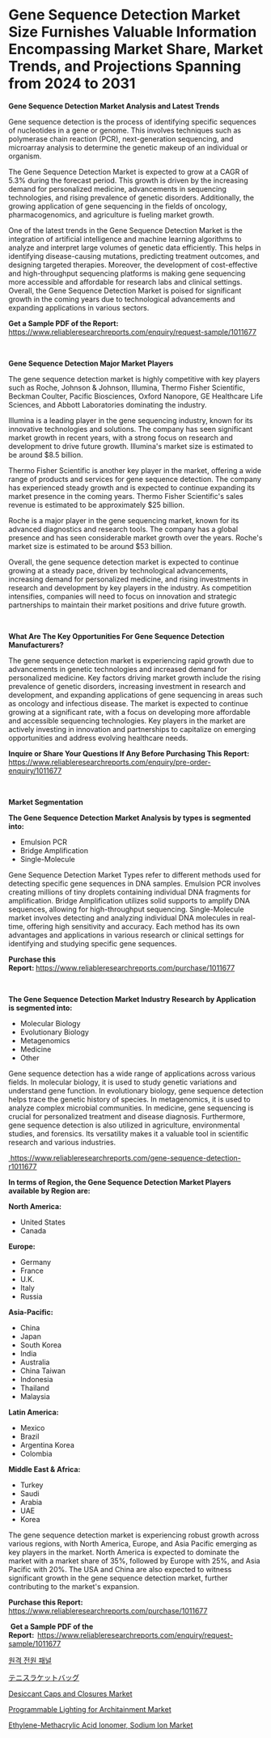 <p><h1>Gene Sequence Detection Market Size Furnishes Valuable Information Encompassing Market Share, Market Trends, and Projections Spanning from 2024 to 2031</h1></p><p><strong>Gene Sequence Detection Market Analysis and Latest Trends</strong></p>
<p><p>Gene sequence detection is the process of identifying specific sequences of nucleotides in a gene or genome. This involves techniques such as polymerase chain reaction (PCR), next-generation sequencing, and microarray analysis to determine the genetic makeup of an individual or organism.</p><p>The Gene Sequence Detection Market is expected to grow at a CAGR of 5.3% during the forecast period. This growth is driven by the increasing demand for personalized medicine, advancements in sequencing technologies, and rising prevalence of genetic disorders. Additionally, the growing application of gene sequencing in the fields of oncology, pharmacogenomics, and agriculture is fueling market growth.</p><p>One of the latest trends in the Gene Sequence Detection Market is the integration of artificial intelligence and machine learning algorithms to analyze and interpret large volumes of genetic data efficiently. This helps in identifying disease-causing mutations, predicting treatment outcomes, and designing targeted therapies. Moreover, the development of cost-effective and high-throughput sequencing platforms is making gene sequencing more accessible and affordable for research labs and clinical settings. Overall, the Gene Sequence Detection Market is poised for significant growth in the coming years due to technological advancements and expanding applications in various sectors.</p></p>
<p><strong>Get a Sample PDF of the Report:&nbsp;</strong> <a href="https://www.reliableresearchreports.com/enquiry/request-sample/1011677">https://www.reliableresearchreports.com/enquiry/request-sample/1011677</a></p>
<p>&nbsp;</p>
<p><strong>Gene Sequence Detection Major Market Players</strong></p>
<p><p>The gene sequence detection market is highly competitive with key players such as Roche, Johnson & Johnson, Illumina, Thermo Fisher Scientific, Beckman Coulter, Pacific Biosciences, Oxford Nanopore, GE Healthcare Life Sciences, and Abbott Laboratories dominating the industry.</p><p>Illumina is a leading player in the gene sequencing industry, known for its innovative technologies and solutions. The company has seen significant market growth in recent years, with a strong focus on research and development to drive future growth. Illumina's market size is estimated to be around $8.5 billion.</p><p>Thermo Fisher Scientific is another key player in the market, offering a wide range of products and services for gene sequence detection. The company has experienced steady growth and is expected to continue expanding its market presence in the coming years. Thermo Fisher Scientific's sales revenue is estimated to be approximately $25 billion.</p><p>Roche is a major player in the gene sequencing market, known for its advanced diagnostics and research tools. The company has a global presence and has seen considerable market growth over the years. Roche's market size is estimated to be around $53 billion.</p><p>Overall, the gene sequence detection market is expected to continue growing at a steady pace, driven by technological advancements, increasing demand for personalized medicine, and rising investments in research and development by key players in the industry. As competition intensifies, companies will need to focus on innovation and strategic partnerships to maintain their market positions and drive future growth.</p></p>
<p>&nbsp;</p>
<p><strong>What Are The Key Opportunities For Gene Sequence Detection Manufacturers?</strong></p>
<p><p>The gene sequence detection market is experiencing rapid growth due to advancements in genetic technologies and increased demand for personalized medicine. Key factors driving market growth include the rising prevalence of genetic disorders, increasing investment in research and development, and expanding applications of gene sequencing in areas such as oncology and infectious disease. The market is expected to continue growing at a significant rate, with a focus on developing more affordable and accessible sequencing technologies. Key players in the market are actively investing in innovation and partnerships to capitalize on emerging opportunities and address evolving healthcare needs.</p></p>
<p><strong>Inquire or Share Your Questions If Any Before Purchasing This Report:</strong> <a href="https://www.reliableresearchreports.com/enquiry/pre-order-enquiry/1011677">https://www.reliableresearchreports.com/enquiry/pre-order-enquiry/1011677</a></p>
<p>&nbsp;</p>
<p><strong>Market Segmentation</strong></p>
<p><strong>The Gene Sequence Detection Market Analysis by types is segmented into:</strong></p>
<p><ul><li>Emulsion PCR</li><li>Bridge Amplification</li><li>Single-Molecule</li></ul></p>
<p><p>Gene Sequence Detection Market Types refer to different methods used for detecting specific gene sequences in DNA samples. Emulsion PCR involves creating millions of tiny droplets containing individual DNA fragments for amplification. Bridge Amplification utilizes solid supports to amplify DNA sequences, allowing for high-throughput sequencing. Single-Molecule market involves detecting and analyzing individual DNA molecules in real-time, offering high sensitivity and accuracy. Each method has its own advantages and applications in various research or clinical settings for identifying and studying specific gene sequences.</p></p>
<p><strong>Purchase this Report:&nbsp;</strong><a href="https://www.reliableresearchreports.com/purchase/1011677">https://www.reliableresearchreports.com/purchase/1011677</a></p>
<p>&nbsp;</p>
<p><strong>The Gene Sequence Detection Market Industry Research by Application is segmented into:</strong></p>
<p><ul><li>Molecular Biology</li><li>Evolutionary Biology</li><li>Metagenomics</li><li>Medicine</li><li>Other</li></ul></p>
<p><p>Gene sequence detection has a wide range of applications across various fields. In molecular biology, it is used to study genetic variations and understand gene function. In evolutionary biology, gene sequence detection helps trace the genetic history of species. In metagenomics, it is used to analyze complex microbial communities. In medicine, gene sequencing is crucial for personalized treatment and disease diagnosis. Furthermore, gene sequence detection is also utilized in agriculture, environmental studies, and forensics. Its versatility makes it a valuable tool in scientific research and various industries.</p></p>
<p><a href="https://www.reliableresearchreports.com/gene-sequence-detection-r1011677">&nbsp;https://www.reliableresearchreports.com/gene-sequence-detection-r1011677</a></p>
<p><strong>In terms of Region, the Gene Sequence Detection Market Players available by Region are:</strong></p>
<p>
    <p> <strong> North America: </strong>
        <ul>
            <li>United States</li>
            <li>Canada</li>
        </ul>
        </p> 
    <p> <strong> Europe: </strong>
        <ul>
            <li>Germany</li>
            <li>France</li>
            <li>U.K.</li>
            <li>Italy</li>
            <li>Russia</li>
        </ul>
        </p> 
    <p> <strong> Asia-Pacific: </strong>
        <ul>
            <li>China</li>
            <li>Japan</li>
            <li>South Korea</li>
            <li>India</li>
            <li>Australia</li>
            <li>China Taiwan</li>
            <li>Indonesia</li>
            <li>Thailand</li>
            <li>Malaysia</li>
        </ul>
        </p> 
    <p> <strong> Latin America: </strong>
        <ul>
            <li>Mexico</li>
            <li>Brazil</li>
            <li>Argentina Korea</li>
            <li>Colombia</li>
        </ul>
        </p> 
    <p> <strong> Middle East & Africa: </strong>
        <ul>
            <li>Turkey</li>
            <li>Saudi</li>
            <li>Arabia</li>
            <li>UAE</li>
            <li>Korea</li>
        </ul>
    </p>
    </p>
<p><p>The gene sequence detection market is experiencing robust growth across various regions, with North America, Europe, and Asia Pacific emerging as key players in the market. North America is expected to dominate the market with a market share of 35%, followed by Europe with 25%, and Asia Pacific with 20%. The USA and China are also expected to witness significant growth in the gene sequence detection market, further contributing to the market's expansion.</p></p>
<p><strong>Purchase this Report: </strong><a href="https://www.reliableresearchreports.com/purchase/1011677">https://www.reliableresearchreports.com/purchase/1011677</a></p>
<p>&nbsp;<strong>Get a Sample PDF of the Report:&nbsp;&nbsp;</strong><a href="https://www.reliableresearchreports.com/enquiry/request-sample/1011677">https://www.reliableresearchreports.com/enquiry/request-sample/1011677</a></p>
<p><strong></strong></p>
<p><p><a href="https://github.com/rick7624/Market-Research-Report-List-1/blob/main/806799955554.md">원격 전원 패널</a></p><p><a href="https://github.com/EstelWisozk1/Market-Research-Report-List-1/blob/main/825414757345.md">テニスラケットバッグ</a></p><p><a href="https://issuu.com/reportprime-2/docs/desiccant-caps-and-closures-market-size-2030.pptx">Desiccant Caps and Closures Market</a></p><p><a href="https://github.com/Hazelklievgspy6vdcsmu106w/Market-Research-Report-List-2/blob/main/programmable-lighting-for-architainment-market.md">Programmable Lighting for Architainment Market</a></p><p><a href="https://issuu.com/reportprime-2/docs/ethylene-methacrylic-acid-ionomer-sodium-ion-marke">Ethylene-Methacrylic Acid Ionomer, Sodium Ion Market</a></p></p>